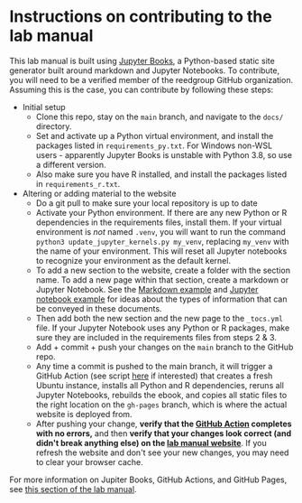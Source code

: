 # Instructions on contributing to the lab manual
This lab manual is built using [Jupyter Books](https://jupyterbook.org/en/stable/intro.html), a Python-based static site generator built around markdown and Jupyter Notebooks. To contribute, you will need to be a verified member of the reedgroup GitHub organization. Assuming this is the case, you can contribute by following these steps:

- Initial setup
  - Clone this repo, stay on the ``main`` branch, and navigate to the ``docs/`` directory.
  - Set and activate up a Python virtual environment, and install the packages listed in ``requirements_py.txt``. For Windows non-WSL users - apparently Jupyter Books is unstable with Python 3.8, so use a different version. 
  - Also make sure you have R installed, and install the packages listed in ``requirements_r.txt``.
- Altering or adding material to the website
  - Do a git pull to make sure your local repository is up to date
  - Activate your Python environment. If there are any new Python or R dependencies in the requirements files, install them. If your virtual environment is *not* named ``.venv``, you will want to run the command ``python3 update_jupyter_kernels.py my_venv``, replacing ``my_venv`` with the name of your environment. This will reset all Jupyter notebooks to recognize your environment as the default kernel.
  - To add a new section to the website, create a folder with the section name. To add a new page within that section, create a markdown or Jupyter Notebook. See the [Markdown example](mdExample.md) and [Jupyter notebook example](nbExample.ipynb) for ideas about the types of information that can be conveyed in these documents.
  - Then add both the new section and the new page to the ``_tocs.yml`` file. If your Jupyter Notebook uses any Python or R packages, make sure they are included in the requirements files from steps 2 & 3.
  - Add + commit + push your changes on the ``main`` branch to the GitHub repo.
  - Any time a commit is pushed to the main branch, it will trigger a GitHub Action (see script [here](https://github.com/reedgroup/reedgroup.github.io/blob/main/.github/workflows/deploy.yml) if interested) that creates a fresh Ubuntu instance, installs all Python and R dependencies, reruns all Jupyter Notebooks, rebuilds the ebook, and copies all static files to the right location on the ``gh-pages`` branch, which is where the actual website is deployed from.
  - After pushing your change, **verify that the [GitHub Action](https://github.com/reedgroup/reedgroup.github.io/actions) completes with no errors,** and then **verify that your changes look correct (and didn't break anything else) on the [lab manual website](https://reedgroup.github.io/intro.html)**. If you refresh the website and don't see your new changes, you may need to clear your browser cache.

For more information on Jupiter Books, GitHub Actions, and GitHub Pages, see [this section of the lab manual](../ComputationalResources/Websites.md).

